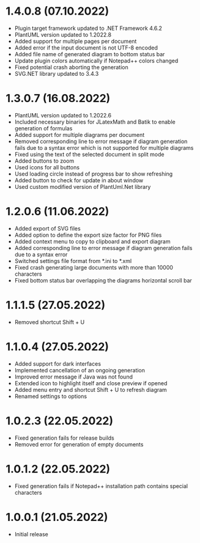 # 1.4.0.8 (07.10.2022)
- Plugin target framework updated to .NET Framework 4.6.2
- PlantUML version updated to 1.2022.8
- Added support for multiple pages per document
- Added error if the input document is not UTF-8 encoded
- Added file name of generated diagram to bottom status bar
- Update plugin colors automatically if Notepad++ colors changed
- Fixed potential crash aborting the generation
- SVG.NET library updated to 3.4.3

# 1.3.0.7 (16.08.2022)
- PlantUML version updated to 1.2022.6
- Included necessary binaries for JLatexMath and Batik to enable generation of formulas
- Added support for multiple diagrams per document
- Removed corresponding line to error message if diagram generation fails due to a syntax error which is not supported for multiple diagrams
- Fixed using the text of the selected document in split mode
- Added buttons to zoom
- Used icons for all buttons
- Used loading circle instead of progress bar to show refreshing
- Added button to check for update in about window
- Used custom modified version of PlantUml.Net library

# 1.2.0.6 (11.06.2022)
- Added export of SVG files
- Added option to define the export size factor for PNG files
- Added context menu to copy to clipboard and export diagram
- Added corresponding line to error message if diagram generation fails due to a syntax error
- Switched settings file format from *.ini to *.xml
- Fixed crash generating large documents with more than 10000 characters
- Fixed bottom status bar overlapping the diagrams horizontal scroll bar

# 1.1.1.5 (27.05.2022)
- Removed shortcut Shift + U

# 1.1.0.4 (27.05.2022)
- Added support for dark interfaces
- Implemented cancellation of an ongoing generation
- Improved error message if Java was not found
- Extended icon to highlight itself and close preview if opened
- Added menu entry and shortcut Shift + U to refresh diagram
- Renamed settings to options

# 1.0.2.3 (22.05.2022)
- Fixed generation fails for release builds
- Removed error for generation of empty documents

# 1.0.1.2 (22.05.2022)
- Fixed generation fails if Notepad++ installation path contains special characters

# 1.0.0.1 (21.05.2022)
- Initial release
